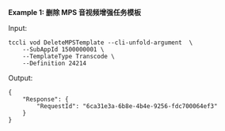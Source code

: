 **Example 1: 删除 MPS 音视频增强任务模板**



Input: 

```
tccli vod DeleteMPSTemplate --cli-unfold-argument  \
    --SubAppId 1500000001 \
    --TemplateType Transcode \
    --Definition 24214
```

Output: 
```
{
    "Response": {
        "RequestId": "6ca31e3a-6b8e-4b4e-9256-fdc700064ef3"
    }
}
```

